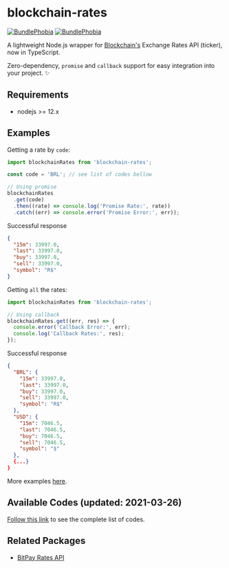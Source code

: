 # blockchain-rates

[![BundlePhobia](https://img.shields.io/bundlephobia/min/blockchain-rates.svg?style=flat-square)](https://bundlephobia.com/result?p=blockchain-rates)
[![BundlePhobia](https://img.shields.io/bundlephobia/minzip/blockchain-rates.svg?style=flat-square)](https://bundlephobia.com/result?p=blockchain-rates)

A lightweight Node.js wrapper for [Blockchain's](https://blockchain.info/ticker) Exchange Rates API (ticker), now in TypeScript.

Zero-dependency, `promise` and `callback` support for easy integration into your project. ✨

## Requirements

- nodejs >= 12.x

## Examples

Getting a rate by `code`:

```js
import blockchainRates from 'blockchain-rates';

const code = 'BRL'; // see list of codes bellow

// Using promise
blockchainRates
  .get(code)
  .then((rate) => console.log('Promise Rate:', rate))
  .catch((err) => console.error('Promise Error:', err));
```

Successful response

```json
{
  "15m": 33997.0,
  "last": 33997.0,
  "buy": 33997.0,
  "sell": 33997.0,
  "symbol": "R$"
}
```

Getting `all` the rates:

```js
import blockchainRates from 'blockchain-rates';

// Using callback
blockchainRates.get((err, res) => {
  console.error('Callback Error:', err);
  console.log('Callback Rates:', res);
});
```

Successful response

```json
{
  "BRL": {
    "15m": 33997.0,
    "last": 33997.0,
    "buy": 33997.0,
    "sell": 33997.0,
    "symbol": "R$"
  },
  "USD": {
    "15m": 7046.5,
    "last": 7046.5,
    "buy": 7046.5,
    "sell": 7046.5,
    "symbol": "$"
  },
  {...}
}
```

More examples [here](example/rates-example.js).

## Available Codes (updated: 2021-03-26)

[Follow this link](CODES.md) to see the complete list of codes.

## Related Packages

- [BitPay Rates API](https://npmjs.com/bitpay-rates)
